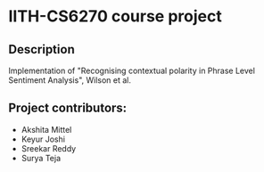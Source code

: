 # IITH-CS6270 course project

## Description

Implementation of "Recognising contextual polarity in Phrase Level Sentiment Analysis", Wilson et al.

## Project contributors:
* Akshita Mittel
* Keyur Joshi
* Sreekar Reddy
* Surya Teja
